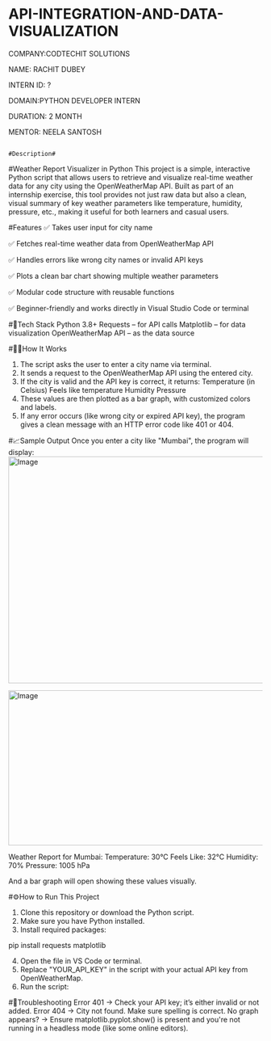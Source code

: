 # API-INTEGRATION-AND-DATA-VISUALIZATION

COMPANY:CODTECHIT SOLUTIONS

NAME: RACHIT DUBEY

INTERN ID: ?

DOMAIN:PYTHON DEVELOPER INTERN

DURATION: 2 MONTH

MENTOR: NEELA SANTOSH


                                                                                #Description#


#Weather Report Visualizer in Python
This project is a simple, interactive Python script that allows users to retrieve and visualize real-time weather data for any city using the OpenWeatherMap API. Built as part of an internship exercise, this tool provides not just raw data but also a clean, visual summary of key weather parameters like temperature, humidity, pressure, etc., making it useful for both learners and casual users.


#Features
✅ Takes user input for city name

✅ Fetches real-time weather data from OpenWeatherMap API

✅ Handles errors like wrong city names or invalid API keys

✅ Plots a clean bar chart showing multiple weather parameters

✅ Modular code structure with reusable functions

✅ Beginner-friendly and works directly in Visual Studio Code or terminal


#🔧Tech Stack
Python 3.8+
Requests – for API calls
Matplotlib – for data visualization
OpenWeatherMap API – as the data source


#🧑‍💻How It Works
1. The script asks the user to enter a city name via terminal.
2. It sends a request to the OpenWeatherMap API using the entered city.
3. If the city is valid and the API key is correct, it returns:
Temperature (in Celsius)
Feels like temperature
Humidity
Pressure
4. These values are then plotted as a bar graph, with customized colors and labels.
5. If any error occurs (like wrong city or expired API key), the program gives a clean message with an HTTP error code like 401 or 404.


#📈Sample Output
Once you enter a city like "Mumbai", the program will display:
<img width="700" height="449" alt="Image" src="https://github.com/user-attachments/assets/e5c70230-c857-4182-be2f-86929292e11d" />

<img width="708" height="307" alt="Image" src="https://github.com/user-attachments/assets/4b782045-0b01-4b85-92b0-6faedcbf30bf" />

Weather Report for Mumbai:
Temperature: 30°C
Feels Like: 32°C
Humidity: 70%
Pressure: 1005 hPa

And a bar graph will open showing these values visually.

#⚙How to Run This Project
1. Clone this repository or download the Python script.
2. Make sure you have Python installed.
3. Install required packages:
   
pip install requests matplotlib

4. Open the file in VS Code or terminal.
5. Replace "YOUR_API_KEY" in the script with your actual API key from OpenWeatherMap.
6. Run the script:


#🚧Troubleshooting
Error 401 → Check your API key; it’s either invalid or not added.
Error 404 → City not found. Make sure spelling is correct.
No graph appears? → Ensure matplotlib.pyplot.show() is present and you're not running in a headless mode (like some online editors).
